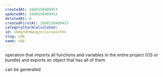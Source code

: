 ```yaml
---
createdAt: 1668158409453
updatedAt: 1668158409453
deletedAt: 0
createdFirstAt: 1668158409453
categoryStackCalculated: 
id: vkmyndtmwuqjnciscvaivths
slug: sdk
name: sdk
---
```


operation that imports all functions and variables in the entire project (OS or bundle) and exports an object that has all of them.

can be generated
